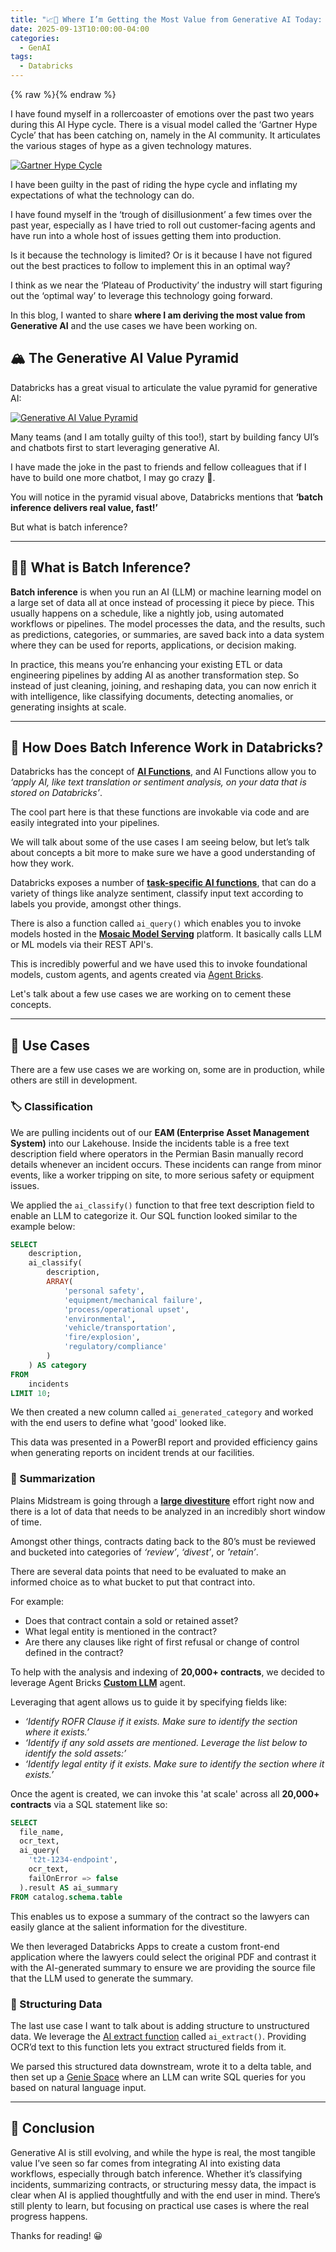 ```yaml
---
title: "📈🚀 Where I’m Getting the Most Value from Generative AI Today: Batch Inference at Scale"
date: 2025-09-13T10:00:00-04:00
categories:
  - GenAI
tags:
  - Databricks
---
```


{% raw %}<img src="/blog/assets/images/blog_images/where-im-getting-the-most-value-from-generative-ai-today-batch-inference-at-scale/blog_image.png" alt="">{% endraw %}

I have found myself in a rollercoaster of emotions over the past two years during this AI Hype cycle. There is a visual model called the ‘Gartner Hype Cycle’ that has been catching on, namely in the AI community. It articulates the various stages of hype as a given technology matures.

[![Gartner Hype Cycle](/blog/assets/images/blog_images/where-im-getting-the-most-value-from-generative-ai-today-batch-inference-at-scale/gartner_hype_cycle.jpg)](/blog/assets/images/blog_images/where-i’m-getting-the-most-value-from-generative-ai-today-batch-inference-at-scale/gartner_hype_cycle.jpg)

I have been guilty in the past of riding the hype cycle and inflating my expectations of what the technology can do.

I have found myself in the ‘trough of disillusionment’ a few times over the past year, especially as I have tried to roll out customer-facing agents and have run into a whole host of issues getting them into production.

Is it because the technology is limited? Or is it because I have not figured out the best practices to follow to implement this in an optimal way?

I think as we near the ‘Plateau of Productivity’ the industry will start figuring out the ‘optimal way’ to leverage this technology going forward.

In this blog, I wanted to share **where I am deriving the most value from Generative AI** and the use cases we have been working on.

## 🏔️ The Generative AI Value Pyramid

Databricks has a great visual to articulate the value pyramid for generative AI:

[![Generative AI Value Pyramid](/blog/assets/images/blog_images/where-im-getting-the-most-value-from-generative-ai-today-batch-inference-at-scale/generative_ai_value_pyramid.png)](/blog/assets/images/blog_images/where-i’m-getting-the-most-value-from-generative-ai-today-batch-inference-at-scale/generative_ai_value_pyramid.png)

Many teams (and I am totally guilty of this too!), start by building fancy UI’s and chatbots first to start leveraging generative AI.

I have made the joke in the past to friends and fellow colleagues that if I have to build one more chatbot, I may go crazy 🤪.

You will notice in the pyramid visual above, Databricks mentions that **‘batch inference delivers real value, fast!’**

But what is batch inference?

---

## 🤷‍♂️ What is Batch Inference?

**Batch inference** is when you run an AI (LLM) or machine learning model on a large set of data all at once instead of processing it piece by piece. This usually happens on a schedule, like a nightly job, using automated workflows or pipelines. The model processes the data, and the results, such as predictions, categories, or summaries, are saved back into a data system where they can be used for reports, applications, or decision making.

In practice, this means you’re enhancing your existing ETL or data engineering pipelines by adding AI as another transformation step. So instead of just cleaning, joining, and reshaping data, you can now enrich it with intelligence, like classifying documents, detecting anomalies, or generating insights at scale.

---

## 🧱 How Does Batch Inference Work in Databricks?

Databricks has the concept of [**AI Functions**](https://learn.microsoft.com/en-us/azure/databricks/large-language-models/ai-functions), and AI Functions allow you to *‘apply AI, like text translation or sentiment analysis, on your data that is stored on Databricks’*.

The cool part here is that these functions are invokable via code and are easily integrated into your pipelines.

We will talk about some of the use cases I am seeing below, but let’s talk about concepts a bit more to make sure we have a good understanding of how they work.

Databricks exposes a number of [**task-specific AI functions**](https://learn.microsoft.com/en-us/azure/databricks/large-language-models/ai-functions#-task-specific-ai-functions), that can do a variety of things like analyze sentiment, classify input text according to labels you provide, amongst other things.

There is also a function called `ai_query()` which enables you to invoke models hosted in the [**Mosaic Model Serving**](https://learn.microsoft.com/en-us/azure/databricks/machine-learning/model-serving/) platform. It basically calls LLM or ML models via their REST API's.

This is incredibly powerful and we have used this to invoke foundational models, custom agents, and agents created via [Agent Bricks](https://learn.microsoft.com/en-us/azure/databricks/generative-ai/agent-bricks/).

Let's talk about a few use cases we are working on to cement these concepts.

---

## 🤖 Use Cases

There are a few use cases we are working on, some are in production, while others are still in development.

### 🏷️ Classification

We are pulling incidents out of our **EAM (Enterprise Asset Management System)** into our Lakehouse. Inside the incidents table is a free text description field where operators in the Permian Basin manually record details whenever an incident occurs. These incidents can range from minor events, like a worker tripping on site, to more serious safety or equipment issues.

We applied the `ai_classify()` function to that free text description field to enable an LLM to categorize it. Our SQL function looked similar to the example below:

```sql
SELECT
    description,
    ai_classify(
        description,
        ARRAY(
            'personal safety',
            'equipment/mechanical failure',
            'process/operational upset',
            'environmental',
            'vehicle/transportation',
            'fire/explosion',
            'regulatory/compliance'
        )
    ) AS category
FROM
    incidents
LIMIT 10;
```

We then created a new column called `ai_generated_category` and worked with the end users to define what 'good' looked like.

This data was presented in a PowerBI report and provided efficiency gains when generating reports on incident trends at our facilities.

### 📝 Summarization

Plains Midstream is going through a [**large divestiture**](https://finance.yahoo.com/news/plains-american-paa-flexibility-enhances-055251476.html?guccounter=1&guce_referrer=aHR0cHM6Ly93d3cuZ29vZ2xlLmNvbS8&guce_referrer_sig=AQAAAMq-JoCc5nl--zx8H9wyAV7ekDI1Sge5rwu3yPOPeQhrH2wcAdxHo86WEafhylYGCQUJVEBJWVr3qOLFuMdw6mfo-4yfy1NKy2KHxLDTtEJbY4UUoNaX6yS2FQFeFt0tpmbQeam3ku1aVkFaD-8XwEiP8_V9xGXviX7POdI4-eip) effort right now and there is a lot of data that needs to be analyzed in an incredibly short window of time.

Amongst other things, contracts dating back to the 80’s must be reviewed and bucketed into categories of *‘review’*, *‘divest’*, or *'retain’*.

There are several data points that need to be evaluated to make an informed choice as to what bucket to put that contract into.

For example:

- Does that contract contain a sold or retained asset?
- What legal entity is mentioned in the contract?
- Are there any clauses like right of first refusal or change of control defined in the contract?

To help with the analysis and indexing of **20,000+ contracts**, we decided to leverage Agent Bricks [**Custom LLM**](https://learn.microsoft.com/en-us/azure/databricks/generative-ai/agent-bricks/custom-llm#model-specialization) agent.

Leveraging that agent allows us to guide it by specifying fields like:

- *‘Identify ROFR Clause if it exists. Make sure to identify the section where it exists.’*
- *‘Identify if any sold assets are mentioned. Leverage the list below to identify the sold assets:’*
- *‘Identify legal entity if it exists. Make sure to identify the section where it exists.’*

Once the agent is created, we can invoke this 'at scale' across all **20,000+ contracts** via a SQL statement like so:

```sql
SELECT
  file_name,
  ocr_text,
  ai_query(
    't2t-1234-endpoint',
    ocr_text,
    failOnError => false
  ).result AS ai_summary
FROM catalog.schema.table
```

This enables us to expose a summary of the contract so the lawyers can easily glance at the salient information for the divestiture.

We then leveraged Databricks Apps to create a custom front-end application where the lawyers could select the original PDF and contrast it with the AI-generated summary to ensure we are providing the source file that the LLM used to generate the summary.

### 🧩 Structuring Data

The last use case I want to talk about is adding structure to unstructured data. We leverage the [AI extract function](https://learn.microsoft.com/en-us/azure/databricks/sql/language-manual/functions/ai_extract) called `ai_extract()`. Providing OCR’d text to this function lets you extract structured fields from it.

We parsed this structured data downstream, wrote it to a delta table, and then set up a [Genie Space](https://learn.microsoft.com/en-us/azure/databricks/genie/) where an LLM can write SQL queries for you based on natural language input.

---

## 🥳 Conclusion

Generative AI is still evolving, and while the hype is real, the most tangible value I’ve seen so far comes from integrating AI into existing data workflows, especially through batch inference. Whether it’s classifying incidents, summarizing contracts, or structuring messy data, the impact is clear when AI is applied thoughtfully and with the end user in mind. There’s still plenty to learn, but focusing on practical use cases is where the real progress happens.

Thanks for reading! 😀
